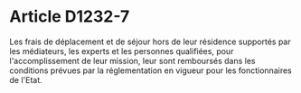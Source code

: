 # Article D1232-7

  
Les frais de déplacement et de séjour hors de leur résidence supportés par les médiateurs, les experts et les personnes qualifiées, pour l'accomplissement de leur mission, leur sont remboursés dans les conditions prévues par la réglementation en vigueur pour les fonctionnaires de l'Etat.
